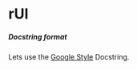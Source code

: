 # rUI

##### Docstring format
Lets use the [Google Style](https://sphinxcontrib-napoleon.readthedocs.io/en/latest/example_google.html) Docstring.